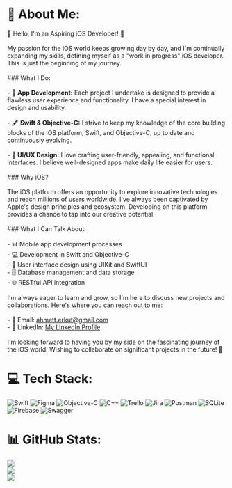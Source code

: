 # 💫 About Me:
👋 Hello, I'm an Aspiring iOS Developer! 🚀<br><br>My passion for the iOS world keeps growing day by day, and I'm continually expanding my skills, defining myself as a "work in progress" iOS developer. This is just the beginning of my journey.<br><br>### What I Do:<br><br>- 📱 **App Development:** Each project I undertake is designed to provide a flawless user experience and functionality. I have a special interest in design and usability.<br><br>- 🖋️ **Swift & Objective-C:** I strive to keep my knowledge of the core building blocks of the iOS platform, Swift, and Objective-C, up to date and continuously evolving.<br><br>- 🎨 **UI/UX Design:** I love crafting user-friendly, appealing, and functional interfaces. I believe well-designed apps make daily life easier for users.<br><br>### Why iOS?<br><br>The iOS platform offers an opportunity to explore innovative technologies and reach millions of users worldwide. I've always been captivated by Apple's design principles and ecosystem. Developing on this platform provides a chance to tap into our creative potential.<br><br>### What I Can Talk About:<br><br>- 📊 Mobile app development processes<br>- 💻 Development in Swift and Objective-C<br>- 📲 User interface design using UIKit and SwiftUI<br>- 🗄️ Database management and data storage<br>- 🌐 RESTful API integration<br><br>I'm always eager to learn and grow, so I'm here to discuss new projects and collaborations. Here's where you can reach out to me:<br><br>- 📧 Email: [ahmett.erkut@gmail.com](mailto:ahmett.erkut@gmail.com)<br>- 💼 LinkedIn: [My LinkedIn Profile](https://www.linkedin.com/in/ahmett-erkut)<br><br>I'm looking forward to having you by my side on the fascinating journey of the iOS world. Wishing to collaborate on significant projects in the future! 📱


# 💻 Tech Stack:
![Swift](https://img.shields.io/badge/swift-F54A2A?style=for-the-badge&logo=swift&logoColor=white) ![Figma](https://img.shields.io/badge/figma-%23F24E1E.svg?style=for-the-badge&logo=figma&logoColor=white) ![Objective-C](https://img.shields.io/badge/OBJECTIVE--C-%233A95E3.svg?style=for-the-badge&logo=apple&logoColor=white) ![C++](https://img.shields.io/badge/c++-%2300599C.svg?style=for-the-badge&logo=c%2B%2B&logoColor=white) ![Trello](https://img.shields.io/badge/Trello-%23026AA7.svg?style=for-the-badge&logo=Trello&logoColor=white) ![Jira](https://img.shields.io/badge/jira-%230A0FFF.svg?style=for-the-badge&logo=jira&logoColor=white) ![Postman](https://img.shields.io/badge/Postman-FF6C37?style=for-the-badge&logo=postman&logoColor=white) ![SQLite](https://img.shields.io/badge/sqlite-%2307405e.svg?style=for-the-badge&logo=sqlite&logoColor=white) ![Firebase](https://img.shields.io/badge/Firebase-039BE5?style=for-the-badge&logo=Firebase&logoColor=white) ![Swagger](https://img.shields.io/badge/-Swagger-%23Clojure?style=for-the-badge&logo=swagger&logoColor=white)
# 📊 GitHub Stats:
![](https://github-readme-stats.vercel.app/api?username=erkutahmet&theme=swift&hide_border=false&include_all_commits=false&count_private=false)<br/>
![](https://github-readme-streak-stats.herokuapp.com/?user=erkutahmet&theme=swift&hide_border=false)<br/>
![](https://github-readme-stats.vercel.app/api/top-langs/?username=erkutahmet&theme=swift&hide_border=false&include_all_commits=false&count_private=false&layout=compact)
